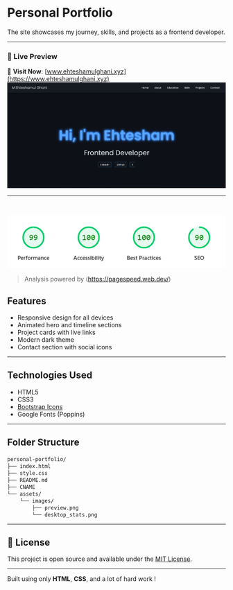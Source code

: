 # Personal Portfolio
 
The site showcases my journey, skills, and projects as a frontend developer.

---

### 🚀 Live Preview


📍 **Visit Now**: [www.ehteshamulghani.xyz](https://www.ehteshamulghani.xyz)
[![eghani](/assets/images/preview.png)](https://www.ehteshamulghani.xyz)

<hr>
<br>

[![](/assets/images/desktop_stats.png)](https://pagespeed.web.dev/analysis/https-www-ehteshamulghani-xyz/ronuh0rp4e?form_factor=desktop)
> Analysis powered by (https://pagespeed.web.dev/)





##  Features

- Responsive design for all devices
- Animated hero and timeline sections
- Project cards with live links
- Modern dark theme
- Contact section with social icons

---

##  Technologies Used

- HTML5
- CSS3
- [Bootstrap Icons](https://icons.getbootstrap.com/)
- Google Fonts (Poppins)

---

##  Folder Structure

```
personal-portfolio/
├── index.html
├── style.css
├── README.md
├── CNAME
└── assets/
    └── images/
        ├── preview.png
        └── desktop_stats.png
```

---

## 📝 License

This project is open source and available under the [MIT License](LICENSE).

---

Built using only **HTML**, **CSS**, and a lot of hard work !
